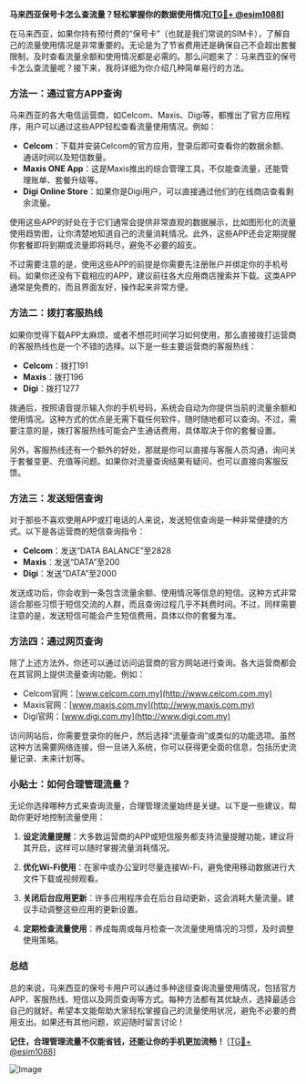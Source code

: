**马来西亚保号卡怎么查流量？轻松掌握你的数据使用情况[[TG💪+ @esim1088](https://t.me/s/esim1088)]**

在马来西亚，如果你持有预付费的“保号卡”（也就是我们常说的SIM卡），了解自己的流量使用情况是非常重要的。无论是为了节省费用还是确保自己不会超出套餐限制，及时查看流量余额和使用情况都是必需的。那么问题来了：马来西亚的保号卡怎么查流量呢？接下来，我将详细为你介绍几种简单易行的方法。

### 方法一：通过官方APP查询

马来西亚的各大电信运营商，如Celcom、Maxis、Digi等，都推出了官方应用程序，用户可以通过这些APP轻松查看流量使用情况。例如：

- **Celcom**：下载并安装Celcom的官方应用，登录后即可查看你的数据余额、通话时间以及短信数量。
- **Maxis ONE App**：这是Maxis推出的综合管理工具，不仅能查流量，还能管理账单、套餐升级等。
- **Digi Online Store**：如果你是Digi用户，可以直接通过他们的在线商店查看剩余流量。

使用这些APP的好处在于它们通常会提供非常直观的数据展示，比如图形化的流量使用趋势图，让你清楚地知道自己的流量消耗情况。此外，这些APP还会定期提醒你套餐即将到期或流量即将耗尽，避免不必要的超支。

不过需要注意的是，使用这些APP的前提是你需要先注册账户并绑定你的手机号码。如果你还没有下载相应的APP，建议前往各大应用商店搜索并下载。这类APP通常是免费的，而且界面友好，操作起来非常方便。

### 方法二：拨打客服热线

如果你觉得下载APP太麻烦，或者不想花时间学习如何使用，那么直接拨打运营商的客服热线也是一个不错的选择。以下是一些主要运营商的客服热线：

- **Celcom**：拨打191
- **Maxis**：拨打196
- **Digi**：拨打1277

拨通后，按照语音提示输入你的手机号码，系统会自动为你提供当前的流量余额和使用情况。这种方式的优点是无需下载任何软件，随时随地都可以查询。不过，需要注意的是，拨打客服热线可能会产生通话费用，具体取决于你的套餐设置。

另外，客服热线还有一个额外的好处，那就是你可以直接与客服人员沟通，询问关于套餐变更、充值等问题。如果你对流量查询结果有疑问，也可以直接向客服反馈。

### 方法三：发送短信查询

对于那些不喜欢使用APP或打电话的人来说，发送短信查询是一种非常便捷的方式。以下是各运营商的短信查询指令：

- **Celcom**：发送“DATA BALANCE”至2828
- **Maxis**：发送“DATA”至200
- **Digi**：发送“DATA”至2000

发送成功后，你会收到一条包含流量余额、使用情况等信息的短信。这种方式非常适合那些习惯于短信交流的人群，而且查询过程几乎不耗费时间。不过，同样需要注意的是，发送短信可能会产生短信费用，具体以你的套餐为准。

### 方法四：通过网页查询

除了上述方法外，你还可以通过访问运营商的官方网站进行查询。各大运营商都会在其官网上提供流量查询功能。例如：

- Celcom官网：[www.celcom.com.my](http://www.celcom.com.my)
- Maxis官网：[www.maxis.com.my](http://www.maxis.com.my)
- Digi官网：[www.digi.com.my](http://www.digi.com.my)

访问网站后，你需要登录你的账户，然后选择“流量查询”或类似的功能选项。虽然这种方法需要网络连接，但一旦进入系统，你可以获得更全面的信息，包括历史流量记录、未来计划等。

### 小贴士：如何合理管理流量？

无论你选择哪种方式来查询流量，合理管理流量始终是关键。以下是一些建议，帮助你更好地控制流量使用：

1. **设定流量提醒**：大多数运营商的APP或短信服务都支持流量提醒功能，建议将其开启，这样可以随时掌握流量消耗情况。
   
2. **优化Wi-Fi使用**：在家中或办公室时尽量连接Wi-Fi，避免使用移动数据进行大文件下载或视频观看。

3. **关闭后台应用更新**：许多应用程序会在后台自动更新，这会消耗大量流量。建议手动调整这些应用的更新设置。

4. **定期检查流量使用**：养成每周或每月检查一次流量使用情况的习惯，及时调整使用策略。

### 总结

总的来说，马来西亚的保号卡用户可以通过多种途径查询流量使用情况，包括官方APP、客服热线、短信以及网页查询等方式。每种方法都有其优缺点，选择最适合自己的就好。希望本文能帮助大家轻松掌握自己的流量使用状况，避免不必要的费用支出。如果还有其他问题，欢迎随时留言讨论！

**记住，合理管理流量不仅能省钱，还能让你的手机更加流畅！** [[TG💪+ @esim1088](https://t.me/s/esim1088)] 

![Image](https://i.postimg.cc/4NQfJmqS/Snipaste-2025-05-13-00-14-12.png)